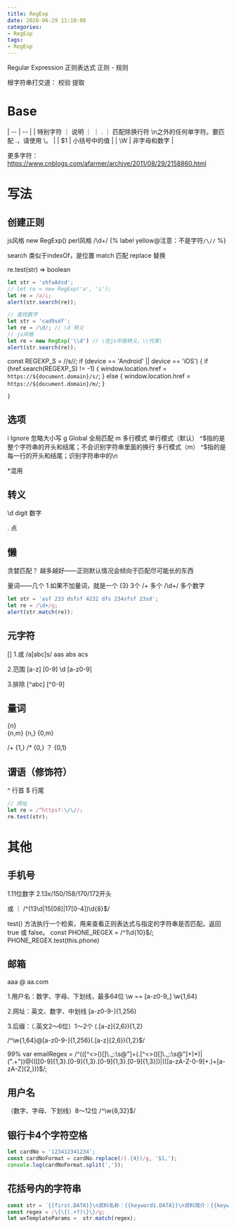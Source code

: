```yaml
---
title: RegExp
date: 2020-06-29 11:10:08
categories:
- RegExp
tags:
- RegExp
---
```


Regular Expression 
正则表达式
正则 - 规则

根字符串打交道：
校验
提取

# Base
| -- | -- |
| 特别字符 ｜ 说明 ｜
｜ . ｜ 匹配除换行符 \n之外的任何单字符。要匹配 .，请使用 \。 |
| $1 | 小括号中的值 |
| \W | 非字母和数字 |


更多字符：https://www.cnblogs.com/afarmer/archive/2011/08/29/2158860.html

# 写法
## 创建正则
js风格 new RegExp()
perl风格 /\d+/
{% label yellow@注意：不是字符`/\//` %}

search   类似于indexOf，是位置
match    匹配
replace  替换

re.test(str) => boolean

``` js
let str = 'shfaAdsd';
// let re = new RegExp('a', 'i');
let re = /a/i;
alert(str.search(re));
```

``` js
// 查找数字
let str = 'cad9sdf';
let re = /\d/; // \d 转义
// js风格
let re = new RegExp('\\d') // \在js中是转义，\\代表\
alert(str.search(re));
```

const REGEXP_S = /\/s\//;
    if (device == 'Android' || device == 'iOS') {
      if (href.search(REGEXP_S) != -1) {
        window.location.href = `https://${document.domain}/s/`;
      } else {
        window.location.href = `https://${document.domain}/m/`;
      }
      
    }

## 选项
i  Ignore  忽略大小写
g  Global  全局匹配
m          多行模式
   单行模式（默认） ^$指的是整个字符串的开头和结尾；不会识别字符串里面的换行
   多行模式（m）   ^$指的是每一行的开头和结尾；识别字符串中的\n

*混用

## 转义
\d digit   数字

\.  点
## 懒
贪婪匹配？
越多越好——正则默认情况会倾向于匹配尽可能长的东西

量词——几个
1.如果不加量词，就是一个
{3}  3个
/+    多个 /\d+/ 多个数字

``` js
let str = 'asf 233 dsfsf 4232 dfs 234sfsf 23sd';
let re = /\d+/g;
alert(str.match(re));
```

## 元字符
[]
1.或
  /a[abc]s/   aas  abs  acs

2.范围
  [a-z]
  [0-9]  \d
  [a-z0-9]

3.排除
  [^abc]
  [^0-9]

## 量词
{n}  
{n,m}
{n,}
{0,m}

/+   {1,}
/*   {0,}
？   {0,1}

## 谓语（修饰符）
^   行首
$   行尾

``` js
// 网址
let re = /^https?:\/\//;
re.test(str);
```


# 其他
## 手机号
1.11位数字
2.13x/150/158/170/172开头

或 ｜
/^(13\d|15[08]|17[0-4])\d{8}$/


test() 方法执行一个检索，用来查看正则表达式与指定的字符串是否匹配。返回 true 或 false。
const PHONE_REGEX = /^1\d{10}$/;
PHONE_REGEX.test(this.phone)

## 邮箱
aaa @ aa.com

1.用户名：数字、字母、下划线，最多64位
  \w == [a-z0-9_]
  \w{1,64}

2.网址：英文、数字、中划线
  [a-z0-9\-]{1,256}

3.后缀：（.英文2～6位）1～2个
  (\.[a-z]{2,6}){1,2}

/^\w{1,64}@[a-z0-9\-]{1,256}(\.[a-z]{2,6}){1,2}$/

99%
var emailRegex = /^(([^<>()\[\]\\.,;:\s@"]+(\.[^<>()\[\]\\.,;:\s@"]+)*)|(".+"))@((\[[0-9]{1,3}\.[0-9]{1,3}\.[0-9]{1,3}\.[0-9]{1,3}])|(([a-zA-Z\-0-9]+\.)+[a-zA-Z]{2,}))$/;

## 用户名
（数字、字母、下划线）8～12位
/^\w{8,32}$/

## 银行卡4个字符空格
```js
let cardNo = '123412341234';
const cardNoFormat = cardNo.replace(/(.{4})/g, '$1,');
console.log(cardNoFormat.split(','));
```

## 花括号内的字符串
```js
const str = `{{first.DATA}}\n资料名称：{{keyword1.DATA}}\n资料简介：{{keyword2.DATA}}\n{{remark.DATA}}`;
const regex = /\{\{(.+?)\}\}/g;
let wxTemplateParams =  str.match(regex);
```
